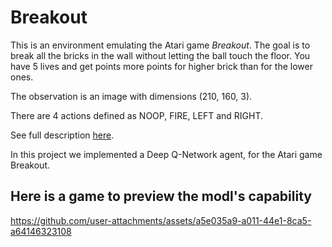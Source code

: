 # Breakout

This is an environment emulating the Atari game *Breakout*. The goal is to break all the bricks in the wall without letting the ball touch the floor. You have 5 lives and get points more points for higher brick than for the lower ones.

The observation is an image with dimensions (210, 160, 3).

There are 4 actions defined as NOOP, FIRE, LEFT and RIGHT.

See full description [here](https://www.gymlibrary.dev/environments/atari/breakout/).

In this project we implemented a Deep Q-Network agent, for the Atari game Breakout.

## Here is a game to preview the modl's capability

https://github.com/user-attachments/assets/a5e035a9-a011-44e1-8ca5-a64146323108


